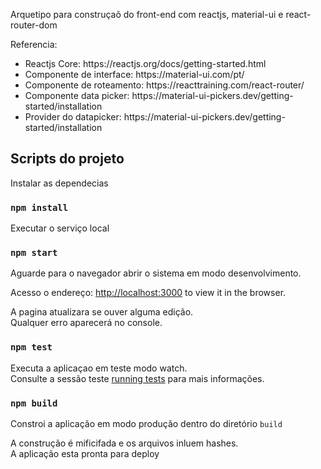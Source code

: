 Arquetipo para construçaõ do front-end com reactjs, material-ui e react-router-dom

Referencia:

<ul>
    <li>Reactjs Core: https://reactjs.org/docs/getting-started.html<br /></li>
    <li>Componente de interface: https://material-ui.com/pt/ <br /></li>
    <li>Componente de roteamento: https://reacttraining.com/react-router/<br /></li>
    <li>Componente data picker: https://material-ui-pickers.dev/getting-started/installation</li>
    <li>Provider do datapicker: https://material-ui-pickers.dev/getting-started/installation</li>
</ul>

## Scripts do projeto

Instalar as dependecias

### `npm install`

Executar o serviço local

### `npm start`

Aguarde para o navegador abrir o sistema em modo desenvolvimento.<br />

Acesso o endereço: [http://localhost:3000](http://localhost:3000) to view it in the browser.

A pagina atualizara se ouver alguma edição.<br />
Qualquer erro aparecerá no console.



### `npm test`

Executa a aplicaçao em teste modo watch.<br />
Consulte a sessão teste [running tests](https://facebook.github.io/create-react-app/docs/running-tests) para mais informações.

### `npm build`

Constroi a aplicação em modo produção dentro do diretório `build`

A construção é mificifada e os arquivos inluem hashes.<br/>
A aplicação esta pronta para deploy

